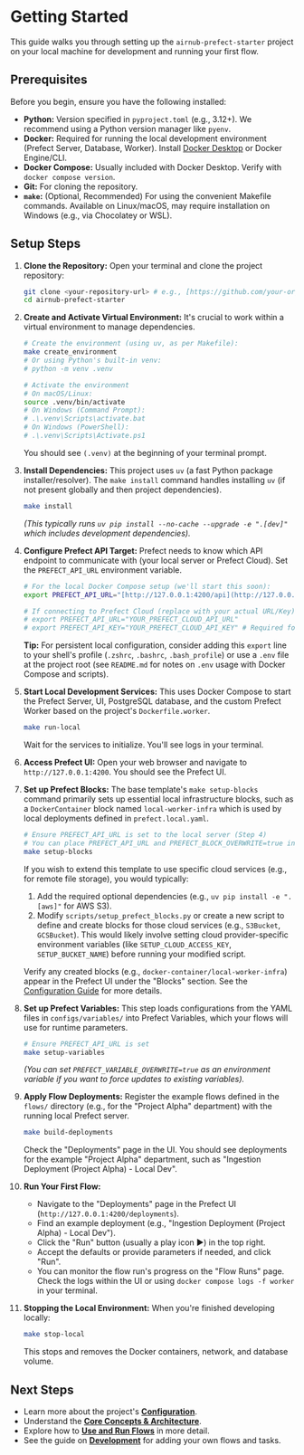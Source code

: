# Getting Started

This guide walks you through setting up the `airnub-prefect-starter` project on your local machine for development and running your first flow.

## Prerequisites

Before you begin, ensure you have the following installed:

* **Python:** Version specified in `pyproject.toml` (e.g., 3.12+). We recommend using a Python version manager like `pyenv`.
* **Docker:** Required for running the local development environment (Prefect Server, Database, Worker). Install [Docker Desktop](https://www.docker.com/products/docker-desktop/) or Docker Engine/CLI.
* **Docker Compose:** Usually included with Docker Desktop. Verify with `docker compose version`.
* **Git:** For cloning the repository.
* **`make`:** (Optional, Recommended) For using the convenient Makefile commands. Available on Linux/macOS, may require installation on Windows (e.g., via Chocolatey or WSL).

## Setup Steps

1.  **Clone the Repository:**
    Open your terminal and clone the project repository:
    ```bash
    git clone <your-repository-url> # e.g., [https://github.com/your-org/airnub-prefect-starter.git](https://github.com/your-org/airnub-prefect-starter.git)
    cd airnub-prefect-starter
    ```

2.  **Create and Activate Virtual Environment:**
    It's crucial to work within a virtual environment to manage dependencies.
    ```bash
    # Create the environment (using uv, as per Makefile):
    make create_environment
    # Or using Python's built-in venv:
    # python -m venv .venv

    # Activate the environment
    # On macOS/Linux:
    source .venv/bin/activate
    # On Windows (Command Prompt):
    # .\.venv\Scripts\activate.bat
    # On Windows (PowerShell):
    # .\.venv\Scripts\Activate.ps1
    ```
    You should see `(.venv)` at the beginning of your terminal prompt.

3.  **Install Dependencies:**
    This project uses `uv` (a fast Python package installer/resolver). The `make install` command handles installing `uv` (if not present globally and then project dependencies).
    ```bash
    make install
    ```
    *(This typically runs `uv pip install --no-cache --upgrade -e ".[dev]"` which includes development dependencies).*

4.  **Configure Prefect API Target:**
    Prefect needs to know which API endpoint to communicate with (your local server or Prefect Cloud). Set the `PREFECT_API_URL` environment variable.
    ```bash
    # For the local Docker Compose setup (we'll start this soon):
    export PREFECT_API_URL="[http://127.0.0.1:4200/api](http://127.0.0.1:4200/api)"

    # If connecting to Prefect Cloud (replace with your actual URL/Key):
    # export PREFECT_API_URL="YOUR_PREFECT_CLOUD_API_URL"
    # export PREFECT_API_KEY="YOUR_PREFECT_CLOUD_API_KEY" # Required for Cloud
    ```
    **Tip:** For persistent local configuration, consider adding this `export` line to your shell's profile (`.zshrc`, `.bashrc`, `.bash_profile`) or use a `.env` file at the project root (see `README.md` for notes on `.env` usage with Docker Compose and scripts).

5.  **Start Local Development Services:**
    This uses Docker Compose to start the Prefect Server, UI, PostgreSQL database, and the custom Prefect Worker based on the project's `Dockerfile.worker`.
    ```bash
    make run-local
    ```
    Wait for the services to initialize. You'll see logs in your terminal.

6.  **Access Prefect UI:**
    Open your web browser and navigate to `http://127.0.0.1:4200`. You should see the Prefect UI.

7.  **Set up Prefect Blocks:**
    The base template's `make setup-blocks` command primarily sets up essential local infrastructure blocks, such as a `DockerContainer` block named `local-worker-infra` which is used by local deployments defined in `prefect.local.yaml`.
    ```bash
    # Ensure PREFECT_API_URL is set to the local server (Step 4)
    # You can place PREFECT_API_URL and PREFECT_BLOCK_OVERWRITE=true in a setup.env file too.
    make setup-blocks
    ```
    If you wish to extend this template to use specific cloud services (e.g., for remote file storage), you would typically:
    1. Add the required optional dependencies (e.g., `uv pip install -e ".[aws]"` for AWS S3).
    2. Modify `scripts/setup_prefect_blocks.py` or create a new script to define and create blocks for those cloud services (e.g., `S3Bucket`, `GCSBucket`). This would likely involve setting cloud provider-specific environment variables (like `SETUP_CLOUD_ACCESS_KEY`, `SETUP_BUCKET_NAME`) before running your modified script.
    
    Verify any created blocks (e.g., `docker-container/local-worker-infra`) appear in the Prefect UI under the "Blocks" section. See the [Configuration Guide](configuration.md) for more details.

8.  **Set up Prefect Variables:**
    This step loads configurations from the YAML files in `configs/variables/` into Prefect Variables, which your flows will use for runtime parameters.
    ```bash
    # Ensure PREFECT_API_URL is set
    make setup-variables
    ```
    *(You can set `PREFECT_VARIABLE_OVERWRITE=true` as an environment variable if you want to force updates to existing variables).*

9.  **Apply Flow Deployments:**
    Register the example flows defined in the `flows/` directory (e.g., for the "Project Alpha" department) with the running local Prefect server.
    ```bash
    make build-deployments
    ```
    Check the "Deployments" page in the UI. You should see deployments for the example "Project Alpha" department, such as "Ingestion Deployment (Project Alpha) - Local Dev".

10. **Run Your First Flow:**
    * Navigate to the "Deployments" page in the Prefect UI (`http://127.0.0.1:4200/deployments`).
    * Find an example deployment (e.g., "Ingestion Deployment (Project Alpha) - Local Dev").
    * Click the "Run" button (usually a play icon ▶️) in the top right.
    * Accept the defaults or provide parameters if needed, and click "Run".
    * You can monitor the flow run's progress on the "Flow Runs" page. Check the logs within the UI or using `docker compose logs -f worker` in your terminal.

11. **Stopping the Local Environment:**
    When you're finished developing locally:
    ```bash
    make stop-local
    ```
    This stops and removes the Docker containers, network, and database volume.

## Next Steps

* Learn more about the project's **[Configuration](configuration.md)**.
* Understand the **[Core Concepts & Architecture](architecture.md)**.
* Explore how to **[Use and Run Flows](usage.md)** in more detail.
* See the guide on **[Development](development.md)** for adding your own flows and tasks.